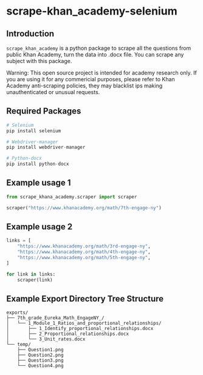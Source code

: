 # scrape-khan_academy-selenium

## Introduction

`scrape_khan_academy` is a python package to scrape all the questions from public Khan Academy, turn the data into .docx file. You can scrape any subject with this package.

Warning: This open source project is intended for academy research only. If you are using it for any commericial purposes, please refer to Khan Academy anti-scraping policies, they may blacklist ips making unauthenticated or unusual requests.

## Required Packages

```python
# Selenium
pip install selenium

# Webdriver-manager
pip install webdriver-manager

# Python-docx
pip install python-docx
```

## Example usage 1

```python
from scrape_khana_academy.scraper import scraper

scraper("https://www.khanacademy.org/math/7th-engage-ny")
```

## Example usage 2

```python
links = [
	"https://www.khanacademy.org/math/3rd-engage-ny",
	"https://www.khanacademy.org/math/4th-engage-ny",
	"https://www.khanacademy.org/math/5th-engage-ny",
]

for link in links:
	scraper(link)
```

## Example Export Directory Tree Structure

```
exports/
├── 7th_grade_Eureka_Math_EngageNY_/
│   └── 1_Module_1_Ratios_and_proportional_relationships/
│       ├── 1_Identify_proportional_relationships.docx
│       ├── 2_Proportional_relationships.docx
│       └── 3_Unit_rates.docx
└── temp/
    ├── Question1.png
    ├── Question2.png
    ├── Question3.png
    └── Question4.png
```
